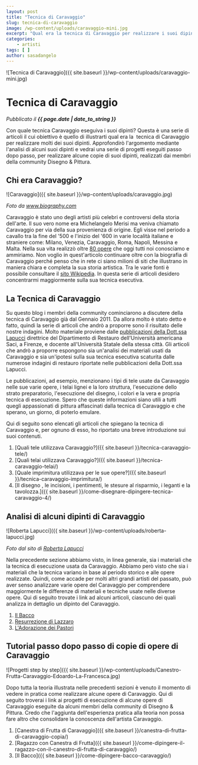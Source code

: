 ```yaml
---
layout: post
title: "Tecnica di Caravaggio"
slug: tecnica-di-caravaggio
image: /wp-content/uploads/caravaggio-mini.jpg
excerpt: "Qual era la tecnica di Caravaggio per realizzare i suoi dipinti? Questa serie di articoli ti spiegherà come Caravaggio realizzò i suoi dipinti."
categories:
    - artisti
tags: [ ]
author: sasadangelo
---
```


![Tecnica di Caravaggio]({{ site.baseurl }}/wp-content/uploads/caravaggio-mini.jpg)

# Tecnica di Caravaggio
_Pubblicato il **{{ page.date | date_to_string }}**_

Con quale tecnica Caravaggio eseguiva i suoi dipinti? Questa è una serie di articoli il cui obiettivo è quello di illustrarti qual era la  tecnica di Caravaggio per realizzare molti dei suoi dipinti. Approfondirò l'argomento mediante l'analisi di alcuni suoi dipinti e vedrai una serie di progetti eseguiti passo dopo passo, per realizzare alcune copie di suoi dipinti, realizzati dai membri della community Disegno & Pittura.

## Chi era Caravaggio?

![Caravaggio]({{ site.baseurl }}/wp-content/uploads/caravaggio.jpg)

_Foto da www.biography.com_

Caravaggio è stato uno degli artisti più celebri e controversi della storia dell'arte. Il suo vero nome era Michelangelo Merisi ma veniva chiamato Caravaggio per via della sua provenienza di origine. Egli visse nel periodo a cavallo tra la fine del '500 e l'inizio del '600 in varie località italiane e straniere come: Milano, Venezia, Caravaggio, Roma, Napoli, Messina e Malta. Nella sua vita realizzò oltre [80 opere](https://it.wikipedia.org/wiki/Opere_di_Caravaggio) che oggi tutti noi conosciamo e ammiriamo. Non voglio in quest'articolo continuare oltre con la biografia di Caravaggio perché penso che in rete ci siano milioni di siti che illustrano in maniera chiara e completa la sua storia artistica. Tra le varie fonti è possibile consultare il [sito Wikipedia](https://it.wikipedia.org/wiki/Michelangelo_Merisi_da_Caravaggio). In questa serie di articoli desidero concentrarmi maggiormente sulla sua tecnica esecutiva.

## La Tecnica di Caravaggio

Su questo blog i membri della community cominciarono a discutere della tecnica di Caravaggio già dal Gennaio 2011. Da allora molto è stato detto e fatto, quindi la serie di articoli che andrò a proporre sono il risultato delle nostre indagini. Molto materiale proviene dalle [pubblicazioni della Dott.ssa Lapucci](http://www.robertalapucci.com/pdf.html) direttrice del Dipartimento di Restauro dell'Università americana Saci, a Firenze, e docente all'Università Statale della stessa città. Gli articoli che andrò a proporre espongono sia un'analisi dei materiali usati da Caravaggio e sia un'ipotesi sulla sua tecnica esecutiva scaturita dalle numerose indagini di restauro riportate nelle pubblicazioni della Dott.ssa Lapucci.

Le pubblicazioni, ad esempio, menzionano i tipi di tele usate da Caravaggio nelle sue varie opere, i telai lignei e la loro struttura, l'esecuzione dello strato preparatorio, l'esecuzione del disegno, i colori e la vera e propria tecnica di esecuzione. Spero che queste informazioni siano utili a tutti quegli appassionati di pittura affascinati dalla tecnica di Caravaggio e che sperano, un giorno, di poterlo emulare.

Qui di seguito sono elencati gli articoli che spiegano la tecnica di Caravaggio e, per ognuno di esso, ho riportato una breve introduzione sui suoi contenuti.

1. [Quali tele utilizzava Caravaggio?]({{ site.baseurl }}/tecnica-caravaggio-tele/)
2. [Quali telai utilizzava Caravaggio?]({{ site.baseurl }}/tecnica-caravaggio-telai/)
3. [Quale imprimitura utilizzava per le sue opere?]({{ site.baseurl }}/tecnica-caravaggio-imprimitura/)
4. [Il disegno , le incisioni, i pentimenti, le stesure al risparmio, i leganti e la tavolozza.]({{ site.baseurl }}/come-disegnare-dipingere-tecnica-caravaggio-4/)

## Analisi di alcuni dipinti di Caravaggio

![Roberta Lapucci]({{ site.baseurl }}/wp-content/uploads/roberta-lapucci.jpg)

_Foto dal sito di [Roberta Lapucci](http://www.robertalapucci.com/)_

Nella precedente sezione abbiamo visto, in linea generale, sia i materiali che la tecnica di esecuzione usata da Caravaggio. Abbiamo però visto che sia i materiali che la tecnica variano in base al periodo storico e alle opere realizzate. Quindi, come accade per molti altri grandi artisti del passato, può aver senso analizzare varie opere del Caravaggio per comprendere maggiormente le differenze di materiali e tecniche usate nelle diverse opere. Qui di seguito trovate i link ad alcuni articoli, ciascuno dei quali analizza in dettaglio un dipinto del Caravaggio.

1. [Il Bacco](http://www.robertalapucci.com/pdf/2009.pdf)
2. [Resurrezione di Lazzaro](http://www.robertalapucci.com/pdf/1994.pdf)
3. [L'Adorazione dei Pastori](http://www.robertalapucci.com/pdf/1994.pdf)

## Tutorial passo dopo passo di copie di opere di Caravaggio

![Progetti step by step]({{ site.baseurl }}/wp-content/uploads/Canestro-Frutta-Caravaggio-Edoardo-La-Francesca.jpg)

Dopo tutta la teoria illustrata nelle precedenti sezioni è venuto il momento di vedere in pratica come realizzare alcune opere di Caravaggio. Qui di seguito troverai i link ai progetti di esecuzione di alcune opere di Caravaggio eseguite da alcuni membri della community di Disegno & Pittura. Credo che l'aggiunta dell'esperienza pratica alla teoria non possa fare altro che consolidare la conoscenza dell'artista Caravaggio.

1. [Canestra di Frutta di Caravaggio]({{ site.baseurl }}/canestra-di-frutta-di-caravaggio-copia/)
2. [Ragazzo con Canestra di Frutta]({{ site.baseurl }}/come-dipingere-il-ragazzo-con-il-canestro-di-frutta-di-caravaggio/)
3. [Il Bacco]({{ site.baseurl }}/come-dipingere-bacco-caravaggio/)
